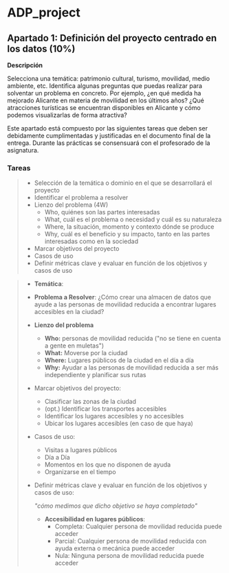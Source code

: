 # ADP_project

## Apartado 1: Definición del proyecto centrado en los datos (10%)

**Descripción**

Selecciona una temática: patrimonio cultural, turismo, movilidad, medio ambiente, etc. Identifica algunas preguntas que puedas realizar para solventar un problema en concreto. Por ejemplo, ¿en qué medida ha mejorado Alicante en materia de movilidad en los últimos años? ¿Qué atracciones turísticas se encuentran disponibles en Alicante y cómo podemos visualizarlas de forma atractiva? 

Este apartado está compuesto por las siguientes tareas que deben ser debidamente cumplimentadas y justificadas en el documento final de la entrega. Durante las prácticas se consensuará con el profesorado de la asignatura.

 

### Tareas
> 
> - Selección de la temática o dominio en el que se desarrollará el proyecto
> - Identificar el problema a resolver 
> - Lienzo del problema (4W)
>     * Who, quiénes son las partes interesadas
>     * What, cuál es el problema o necesidad y cuál es su naturaleza
>     * Where, la situación, momento y contexto dónde se produce
>     * Why, cuál es el beneficio y su impacto, tanto en las partes interesadas como en la sociedad
> - Marcar objetivos del proyecto
> - Casos de uso
> - Definir métricas clave y evaluar en función de los objetivos y casos de uso



> - **Temática**: 
> - **Problema a Resolver**: ¿Cómo crear una almacen de datos que ayude a las personas de movilidad reducida a encontrar lugares accesibles en la ciudad?
> - **Lienzo del problema**
>     * **Who:** personas de movilidad reducida ("no se tiene en cuenta a gente en muletas")
>     * **What:** Moverse por la ciudad
>     * **Where:** Lugares públicos de la ciudad en el día a día 
>     * **Why:** Ayudar a las personas de movilidad reducida a ser más independiente y planificar sus rutas
> 
> - Marcar objetivos del proyecto: 
>     * Clasificar las zonas de la ciudad 
>     * (opt.) Identificar los transportes accesibles
>     * Identificar los lugares accesibles y no accesibles
>     * Ubicar los lugares accesibles (en caso de que haya)
> 
> 
> - Casos de uso: 
>     * Visitas a lugares públicos
>     * Día a Día
>     * Momentos en los que no disponen de ayuda
>     * Organizarse en el tiempo
> 
> - Definir métricas clave y evaluar en función de los objetivos y casos de uso: 
>     
>     _"cómo medimos que dicho objetivo se haya completado"_
> 
>     * **Accesibilidad en lugares públicos**:
>         * Completa: Cualquier persona de movilidad reducida puede acceder
>         * Parcial: Cualquier persona de movilidad reducida con ayuda externa o mecánica puede acceder
>         * Nula: Ninguna persona de movilidad reducida puede acceder
